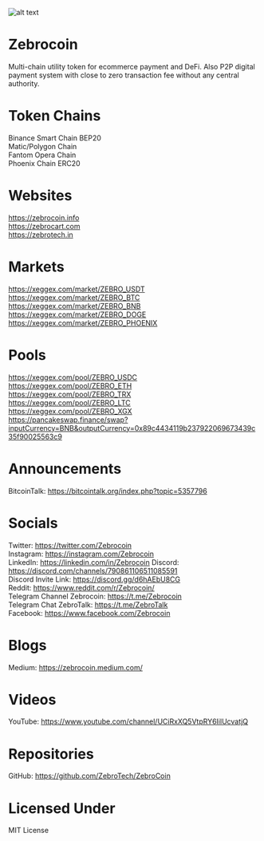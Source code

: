 ![alt text](https://user-images.githubusercontent.com/32578764/101979564-01e3fb80-3c84-11eb-8740-887c75f60eae.png)

# Zebrocoin
Multi-chain utility token for ecommerce payment and DeFi. 
Also P2P digital payment system with close to zero transaction fee without any central authority.

# Token Chains
Binance Smart Chain BEP20<br />
Matic/Polygon Chain<br />
Fantom Opera Chain<br />
Phoenix Chain ERC20

# Websites
https://zebrocoin.info<br />
https://zebrocart.com<br />
https://zebrotech.in

# Markets
https://xeggex.com/market/ZEBRO_USDT<br />
https://xeggex.com/market/ZEBRO_BTC<br />
https://xeggex.com/market/ZEBRO_BNB<br />
https://xeggex.com/market/ZEBRO_DOGE<br />
https://xeggex.com/market/ZEBRO_PHOENIX


# Pools
https://xeggex.com/pool/ZEBRO_USDC<br />
https://xeggex.com/pool/ZEBRO_ETH<br />
https://xeggex.com/pool/ZEBRO_TRX<br />
https://xeggex.com/pool/ZEBRO_LTC<br />
https://xeggex.com/pool/ZEBRO_XGX<br />
https://pancakeswap.finance/swap?inputCurrency=BNB&outputCurrency=0x89c4434119b237922069673439c35f90025563c9

# Announcements
BitcoinTalk: https://bitcointalk.org/index.php?topic=5357796

# Socials
Twitter: https://twitter.com/Zebrocoin<br />
Instagram: https://instagram.com/Zebrocoin<br />
LinkedIn: https://linkedin.com/in/Zebrocoin
Discord: https://discord.com/channels/790861106511085591<br />
Discord Invite Link: https://discord.gg/d6hAEbU8CG<br />
Reddit: https://www.reddit.com/r/Zebrocoin/<br />
Telegram Channel Zebrocoin: https://t.me/Zebrocoin <br />
Telegram Chat ZebroTalk: https://t.me/ZebroTalk  <br />
Facebook: https://www.facebook.com/Zebrocoin

# Blogs
Medium: https://zebrocoin.medium.com/

# Videos
YouTube: https://www.youtube.com/channel/UCiRxXQ5VtpRY6IilUcvatjQ

# Repositories
GitHub: https://github.com/ZebroTech/ZebroCoin

# Licensed Under
MIT License
